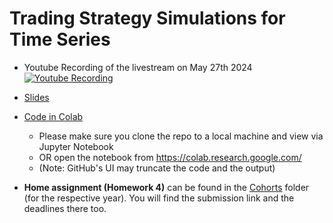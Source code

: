 # Trading Strategy Simulations for Time Series

- Youtube Recording of the livestream on May 27th 2024 <br>
[![Youtube Recording](https://markdown-videos-api.jorgenkh.no/youtube/VV-cZM_M4EE)](https://www.youtube.com/watch?v=VV-cZM_M4EE)

- [Slides](https://docs.google.com/presentation/d/e/2PACX-1vSJtVViCdY5M14-a4sxEWxvwNnpIgdrlhvAIhsT1csBXlOA2PaiFIPGIIehfOpru7Ev8T_S3JHC_9mT/pub?start=false&loop=false&delayms=3000&slide=id.p)  

- [Code in Colab](https://github.com/DataTalksClub/stock-markets-analytics-zoomcamp/blob/main/04-trading-strategy-and-simulation/Module_04_Colab_Trading_Simulations.ipynb) 
  * Please make sure you clone the repo to a local machine and view via Jupyter Notebook 
  * OR open the notebook from https://colab.research.google.com/ 
  * (Note: GitHub's UI may truncate the code and the output) 

- **Home assignment (Homework 4)** can be found in the [Cohorts](../cohorts/) folder (for the respective year). You will find the submission link and the deadlines there too.